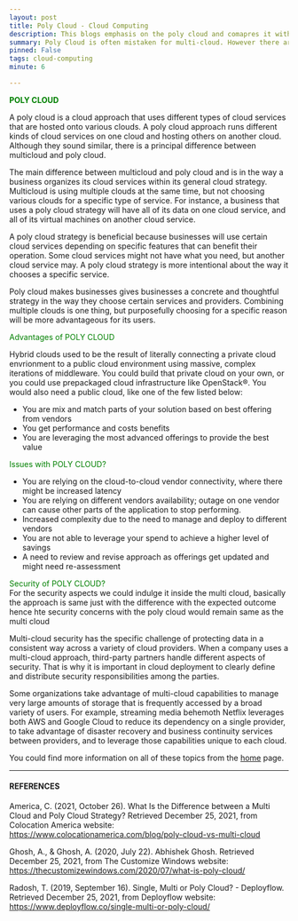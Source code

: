 ```yaml
---
layout: post
title: Poly Cloud - Cloud Computing
description: This blogs emphasis on the poly cloud and comapres it with all other iterations
summary: Poly Cloud is often mistaken for multi-cloud. However there are key differences, and we find Poly Cloud to be a very interesting opportunity for business. In Poly Cloud approach you run specific parts of your workloads on the best provider for that specific function. For example you might be running your API on Lambda, but your data lake on Google.
pinned: False
tags: cloud-computing
minute: 6

---
```


<b><span style="color:green">POLY CLOUD</span></b><br>

A poly cloud is a cloud approach that uses different types of cloud services that are hosted onto various clouds. A poly cloud approach runs different kinds of cloud services on one cloud and hosting others on another cloud. Although they sound similar, there is a principal difference between multicloud and poly cloud.

The main difference between multicloud and poly cloud and is in the way a business organizes its cloud services within its general cloud strategy. Multicloud is using multiple clouds at the same time, but not choosing various clouds for a specific type of service. For instance, a business that uses a poly cloud strategy will have all of its data on one cloud service, and all of its virtual machines on another cloud service.

A poly cloud strategy is beneficial because businesses will use certain cloud services depending on specific features that can benefit their operation. Some cloud services might not have what you need, but another cloud service may. A poly cloud strategy is more intentional about the way it chooses a specific service.

Poly cloud makes businesses gives businesses a concrete and thoughtful strategy in the way they choose certain services and providers. Combining multiple clouds is one thing, but purposefully choosing for a specific reason will be more advantageous for its users.


<span style="color:green">Advantages of POLY CLOUD </span><br>

Hybrid clouds used to be the result of literally connecting a private cloud envrionment to a public cloud environment using massive, complex iterations of middleware. You could build that private cloud on your own, or you could use prepackaged cloud infrastructure like OpenStack®. You would also need a public cloud, like one of the few listed below:

 - You are mix and match parts of your solution based on best offering from vendors
 - You get performance and costs benefits
 - You are leveraging the most advanced offerings to provide the best value


<span style="color:green">Issues with POLY CLOUD?</span><br>

 - You are relying on the cloud-to-cloud vendor connectivity, where there might be increased latency
 - You are relying on different vendors availability; outage on one vendor can cause other parts of the application to stop performing.
 - Increased complexity due to the need to manage and deploy to different vendors
 - You are not able to leverage your spend to achieve a higher level of savings
 - A need to review and revise approach as offerings get updated and might need re-assessment

<span style="color:green">Security of POLY CLOUD?</span><br>
For the security aspects we could indulge it inside the multi cloud, basically the approach is same just with the difference with the expected outcome hence hte security concerns with the poly cloud would remain same as the multi cloud

Multi-cloud security has the specific challenge of protecting data in a consistent way across a variety of cloud providers. When a company uses a multi-cloud approach, third-party partners handle different aspects of security. That is why it is important in cloud deployment to clearly define and distribute security responsibilities among the parties.


Some organizations take advantage of multi-cloud capabilities to manage very large amounts of storage that is frequently accessed by a broad variety of users. For example, streaming media behemoth Netflix leverages both AWS and Google Cloud to reduce its dependency on a single provider, to take advantage of disaster recovery and business continuity services between providers, and to leverage those capabilities unique to each cloud. 


You could find more information on all of these topics from the <a href="https://dhruvdoshi.github.io/blog">home</a> page.


---

#### REFERENCES

America, C. (2021, October 26). What Is the Difference between a Multi Cloud and Poly Cloud Strategy? Retrieved December 25, 2021, from Colocation America website: https://www.colocationamerica.com/blog/poly-cloud-vs-multi-cloud

‌Ghosh, A., & Ghosh, A. (2020, July 22). Abhishek Ghosh. Retrieved December 25, 2021, from The Customize Windows website: https://thecustomizewindows.com/2020/07/what-is-poly-cloud/

‌Radosh, T. (2019, September 16). Single, Multi or Poly Cloud? - Deployflow. Retrieved December 25, 2021, from Deployflow website: https://www.deployflow.co/single-multi-or-poly-cloud/

‌